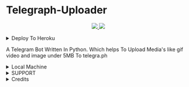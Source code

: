 # Telegraph-Uploader

  </a>
</p>
<p align="center">
  <a href="https://github.com/Judson-web/MH-TelegraPh/stargazers">
    <img src="https://img.shields.io/github/stars/Judson-web/MH-TelegraPh?style=social">

  </a>
  
  <a href="https://github.com/Judson-web/MH-TelegraPh/fork">
    <img src="https://img.shields.io/github/forks/Judson-web/MH-TelegraPh?label=Fork&style=social">

  </a>  
</p>

<details><summary>Deploy To Heroku</summary>
<p>
<br>
<a href="https://heroku.com/deploy?template=https://github.com/Judson-web/MH-TelegraPh">
<img src="https://img.shields.io/badge/Deploy%20To%20Heroku-blueviolet?style=for-the-badge&logo=heroku" width="200""/></a></p></a>
</p>
</details>

A Telegram Bot Written In Python. Which helps To Upload Media's like gif video and image under 5MB To telegra.ph   

<details><summary>Local Machine</summary>
<p>
<br>
Clone the repository

Install requirements: pip3 install -r requirements.txt

edit the sample_config.py wih your configs

python3 bot.py

Now send /start to you bot to see if it is running!
</a>
</p>
</details>


<details><summary>SUPPORT</summary>
<p>
<br>
# Thanks To

Thanks To [AlbertEinsteinTg](https://github.com/AlbertEinsteinTg) For Helping Me in Some Cases

Thanks To Owners Of Libraries That Used In The Development Of This Repo
# Licence

[![GNU GPLv3 Image](https://www.gnu.org/graphics/gplv3-127x51.png)](http://www.gnu.org/licenses/gpl-3.0.en.html)  

[Telegra.ph-Uploader](https://github.com/MoTechYT/MT-Telegraph)
is Free Software: You can use, study share and improve it at your
will. Specifically you can redistribute and/or modify it under the terms of the
[GNU General Public License](https://www.gnu.org/licenses/gpl.html) as
published by the Free Software Foundation, either version 3 of the License, or
(at your option) any later version. 
</a>
</p>
</details>
                                                                                                                    
<details><summary>Credits</summary>
<p>
<br>                                                                                                                
# Thanks To      
                                                                                                                    
     Thanks To [Mo-Tech](https://github.com/MoTechYT/MT-Telegraph) For His Repo                                                                                                                                                                                    
**Star this Repo if you Liked it ⭐⭐⭐**
